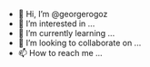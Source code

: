 - 👋 Hi, I’m @georgerogoz
- 👀 I’m interested in ...
- 🌱 I’m currently learning ...
- 💞️ I’m looking to collaborate on ...
- 📫 How to reach me ...

<!---
georgerogoz/georgerogoz is a ✨ special ✨ repository because its `README.md` (this file) appears on your GitHub profile.
You can click the Preview link to take a look at your changes.
--->
